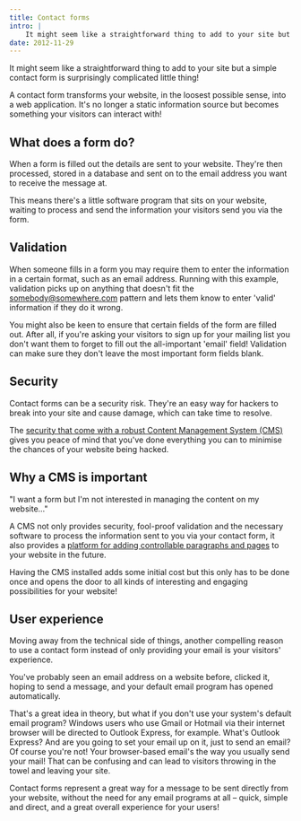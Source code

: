 ```yaml
---
title: Contact forms
intro: |
    It might seem like a straightforward thing to add to your site but a simple contact form is surprisingly complicated little thing!
date: 2012-11-29
---
```


It might seem like a straightforward thing to add to your site but a simple contact form is surprisingly complicated little thing!

A contact form transforms your website, in the loosest possible sense, into a web application. It's no longer a static information source but becomes something your visitors can interact with!


## What does a form do?

When a form is filled out the details are sent to your website. They're then processed, stored in a database and sent on to the email address you want to receive the message at.

This means there's a little software program that sits on your website, waiting to process and send the information your visitors send you via the form.


## Validation

When someone fills in a form you may require them to enter the information in a certain format, such as an email address. Running with this example, validation picks up on anything that doesn't fit the somebody@somewhere.com pattern and lets them know to enter 'valid' information if they do it wrong.

You might also be keen to ensure that certain fields of the form are filled out. After all, if you're asking your visitors to sign up for your mailing list you don't want them to forget to fill out the all-important 'email' field! Validation can make sure they don't leave the most important form fields blank.


## Security

Contact forms can be a security risk. They're an easy way for hackers to break into your site and cause damage, which can take time to resolve.

The [security that come with a robust Content Management System (CMS)](/blog/cms-updates) gives you peace of mind that you've done everything you can to minimise the chances of your website being hacked.


## Why a CMS is important

"I want a form but I'm not interested in managing the content on my website…"

A CMS not only provides security, fool-proof validation and the necessary software to process the information sent to you via your contact form, it also provides a [platform for adding controllable paragraphs and pages](/blog/do-i-need-a-cms) to your website in the future.

Having the CMS installed adds some initial cost but this only has to be done once and opens the door to all kinds of interesting and engaging possibilities for your website!


## User experience

Moving away from the technical side of things, another compelling reason to use a contact form instead of only providing your email is your visitors' experience.

You've probably seen an email address on a website before, clicked it, hoping to send a message, and your default email program has opened automatically.

That's a great idea in theory, but what if you don't use your system's default email program? Windows users who use Gmail or Hotmail via their internet browser will be directed to Outlook Express, for example. What's Outlook Express? And are you going to set your email up on it, just to send an email? Of course you're not! Your browser-based email's the way you usually send your mail! That can be confusing and can lead to visitors throwing in the towel and leaving your site.

Contact forms represent a great way for a message to be sent directly from your website, without the need for any email programs at all – quick, simple and direct, and a great overall experience for your users!
